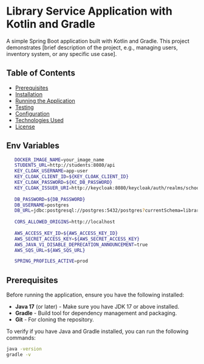 # Library Service Application with Kotlin and Gradle

A simple Spring Boot application built with Kotlin and Gradle. This project demonstrates [brief description of the project, e.g., managing users, inventory system, or any specific use case].

## Table of Contents

- [Prerequisites](#prerequisites)
- [Installation](#installation)
- [Running the Application](#running-the-application)
- [Testing](#testing)
- [Configuration](#configuration)
- [Technologies Used](#technologies-used)
- [License](#license)

## Env Variables
 ``` bash
    DOCKER_IMAGE_NAME=your_image_name
    STUDENTS_URL=http://students:8080/api
    KEY_CLOAK_USERNAME=app-user
    KEY_CLOAK_CLIENT_ID=${KEY_CLOAK_CLIENT_ID}
    KEY_CLOAK_PASSWORD=${KC_DB_PASSWORD}
    KEY_CLOAK_ISSUER_URI=http://keycloak:8080/keycloak/auth/realms/school
    
    DB_PASSWORD=${DB_PASSWORD}
    DB_USERNAME=postgres
    DB_URL=jdbc:postgresql://postgres:5432/postgres?currentSchema=library
    
    CORS_ALLOWED_ORIGINS=http://localhost
    
    AWS_ACCESS_KEY_ID=${AWS_ACCESS_KEY_ID}
    AWS_SECRET_ACCESS_KEY=${AWS_SECRET_ACCESS_KEY}
    AWS_JAVA_V1_DISABLE_DEPRECATION_ANNOUNCEMENT=true
    AWS_SQS_URL=${AWS_SQS_URL}

    SPRING_PROFILES_ACTIVE=prod
 
 ```
## Prerequisites

Before running the application, ensure you have the following installed:

- **Java 17** (or later) - Make sure you have JDK 17 or above installed.
- **Gradle** - Build tool for dependency management and packaging.
- **Git** - For cloning the repository.

To verify if you have Java and Gradle installed, you can run the following commands:

```bash
java -version
gradle -v
